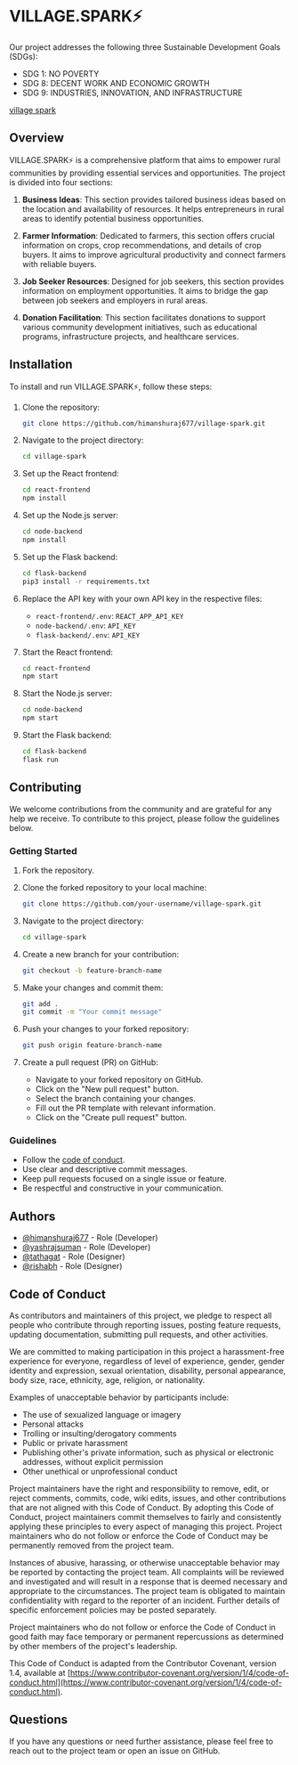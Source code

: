 # VILLAGE.SPARK⚡

Our project addresses the following three Sustainable Development Goals (SDGs):
* SDG 1: NO POVERTY
* SDG 8: DECENT WORK AND ECONOMIC GROWTH
* SDG 9: INDUSTRIES, INNOVATION, AND INFRASTRUCTURE

[village spark](https://village-spark.app/)

## Overview

VILLAGE.SPARK⚡ is a comprehensive platform that aims to empower rural communities by providing essential services and opportunities. The project is divided into four sections:

1. **Business Ideas**: This section provides tailored business ideas based on the location and availability of resources. It helps entrepreneurs in rural areas to identify potential business opportunities.

2. **Farmer Information**: Dedicated to farmers, this section offers crucial information on crops, crop recommendations, and details of crop buyers. It aims to improve agricultural productivity and connect farmers with reliable buyers.

3. **Job Seeker Resources**: Designed for job seekers, this section provides information on employment opportunities. It aims to bridge the gap between job seekers and employers in rural areas.

4. **Donation Facilitation**: This section facilitates donations to support various community development initiatives, such as educational programs, infrastructure projects, and healthcare services.

## Installation

To install and run VILLAGE.SPARK⚡, follow these steps:

1. Clone the repository:

    ```bash
    git clone https://github.com/himanshuraj677/village-spark.git
    ```

2. Navigate to the project directory:

    ```bash
    cd village-spark
    ```

3. Set up the React frontend:

    ```bash
    cd react-frontend
    npm install
    ```

4. Set up the Node.js server:

    ```bash
    cd node-backend
    npm install
    ```

5. Set up the Flask backend:

    ```bash
    cd flask-backend
    pip3 install -r requirements.txt
    ```

6. Replace the API key with your own API key in the respective files:

    - `react-frontend/.env`: `REACT_APP_API_KEY`
    - `node-backend/.env`: `API_KEY`
    - `flask-backend/.env`: `API_KEY`

7. Start the React frontend:

    ```bash
    cd react-frontend
    npm start
    ```

8. Start the Node.js server:

    ```bash
    cd node-backend
    npm start
    ```

9. Start the Flask backend:

    ```bash
    cd flask-backend
    flask run
    ```

## Contributing

We welcome contributions from the community and are grateful for any help we receive. To contribute to this project, please follow the guidelines below.

### Getting Started

1. Fork the repository.
2. Clone the forked repository to your local machine:

    ```bash
    git clone https://github.com/your-username/village-spark.git
    ```

3. Navigate to the project directory:

    ```bash
    cd village-spark
    ```

4. Create a new branch for your contribution:

    ```bash
    git checkout -b feature-branch-name
    ```

5. Make your changes and commit them:

    ```bash
    git add .
    git commit -m "Your commit message"
    ```

6. Push your changes to your forked repository:

    ```bash
    git push origin feature-branch-name
    ```

7. Create a pull request (PR) on GitHub:

    - Navigate to your forked repository on GitHub.
    - Click on the "New pull request" button.
    - Select the branch containing your changes.
    - Fill out the PR template with relevant information.
    - Click on the "Create pull request" button.

### Guidelines

- Follow the [code of conduct](#CodeofConduct).
- Use clear and descriptive commit messages.
- Keep pull requests focused on a single issue or feature.
- Be respectful and constructive in your communication.

## Authors

- [@himanshuraj677](https://github.com/himanshuraj677) - Role (Developer)
- [@yashrajsuman](https://github.com/yashrajsuman) - Role (Developer)
- [@tathagat](https://github.com/Tathagat-TGX) - Role (Designer)
- [@rishabh](https://github.com/singhrishabh207) - Role (Designer)

## Code of Conduct

As contributors and maintainers of this project, we pledge to respect all people who contribute through reporting issues, posting feature requests, updating documentation, submitting pull requests, and other activities.

We are committed to making participation in this project a harassment-free experience for everyone, regardless of level of experience, gender, gender identity and expression, sexual orientation, disability, personal appearance, body size, race, ethnicity, age, religion, or nationality.

Examples of unacceptable behavior by participants include:

- The use of sexualized language or imagery
- Personal attacks
- Trolling or insulting/derogatory comments
- Public or private harassment
- Publishing other's private information, such as physical or electronic addresses, without explicit permission
- Other unethical or unprofessional conduct

Project maintainers have the right and responsibility to remove, edit, or reject comments, commits, code, wiki edits, issues, and other contributions that are not aligned with this Code of Conduct. By adopting this Code of Conduct, project maintainers commit themselves to fairly and consistently applying these principles to every aspect of managing this project. Project maintainers who do not follow or enforce the Code of Conduct may be permanently removed from the project team.

Instances of abusive, harassing, or otherwise unacceptable behavior may be reported by contacting the project team. All complaints will be reviewed and investigated and will result in a response that is deemed necessary and appropriate to the circumstances. The project team is obligated to maintain confidentiality with regard to the reporter of an incident. Further details of specific enforcement policies may be posted separately.

Project maintainers who do not follow or enforce the Code of Conduct in good faith may face temporary or permanent repercussions as determined by other members of the project's leadership.

This Code of Conduct is adapted from the Contributor Covenant, version 1.4, available at [https://www.contributor-covenant.org/version/1/4/code-of-conduct.html](https://www.contributor-covenant.org/version/1/4/code-of-conduct.html).


## Questions

If you have any questions or need further assistance, please feel free to reach out to the project team or open an issue on GitHub.

